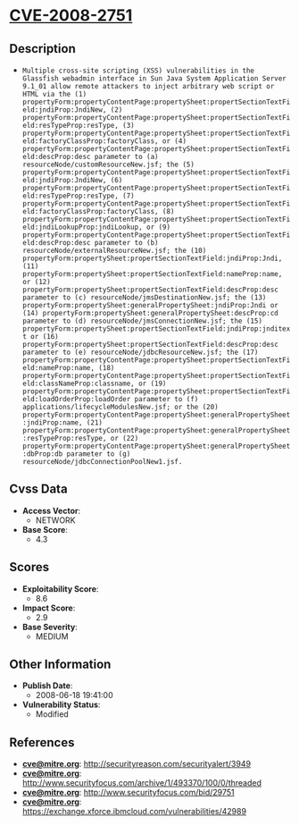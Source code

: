 
# [CVE-2008-2751](https://cve.mitre.org/cgi-bin/cvename.cgi?name=CVE-2008-2751)

## Description

- `Multiple cross-site scripting (XSS) vulnerabilities in the Glassfish webadmin interface in Sun Java System Application Server 9.1_01 allow remote attackers to inject arbitrary web script or HTML via the (1) propertyForm:propertyContentPage:propertySheet:propertSectionTextField:jndiProp:JndiNew, (2) propertyForm:propertyContentPage:propertySheet:propertSectionTextField:resTypeProp:resType, (3) propertyForm:propertyContentPage:propertySheet:propertSectionTextField:factoryClassProp:factoryClass, or (4) propertyForm:propertyContentPage:propertySheet:propertSectionTextField:descProp:desc parameter to (a) resourceNode/customResourceNew.jsf; the (5) propertyForm:propertyContentPage:propertySheet:propertSectionTextField:jndiProp:JndiNew, (6) propertyForm:propertyContentPage:propertySheet:propertSectionTextField:resTypeProp:resType, (7) propertyForm:propertyContentPage:propertySheet:propertSectionTextField:factoryClassProp:factoryClass, (8) propertyForm:propertyContentPage:propertySheet:propertSectionTextField:jndiLookupProp:jndiLookup, or (9) propertyForm:propertyContentPage:propertySheet:propertSectionTextField:descProp:desc parameter to (b) resourceNode/externalResourceNew.jsf; the (10) propertyForm:propertySheet:propertSectionTextField:jndiProp:Jndi, (11) propertyForm:propertySheet:propertSectionTextField:nameProp:name, or (12) propertyForm:propertySheet:propertSectionTextField:descProp:desc parameter to (c) resourceNode/jmsDestinationNew.jsf; the (13) propertyForm:propertySheet:generalPropertySheet:jndiProp:Jndi or (14) propertyForm:propertySheet:generalPropertySheet:descProp:cd parameter to (d) resourceNode/jmsConnectionNew.jsf; the (15) propertyForm:propertySheet:propertSectionTextField:jndiProp:jnditext or (16) propertyForm:propertySheet:propertSectionTextField:descProp:desc parameter to (e) resourceNode/jdbcResourceNew.jsf; the (17) propertyForm:propertyContentPage:propertySheet:propertSectionTextField:nameProp:name, (18) propertyForm:propertyContentPage:propertySheet:propertSectionTextField:classNameProp:classname, or (19) propertyForm:propertyContentPage:propertySheet:propertSectionTextField:loadOrderProp:loadOrder parameter to (f) applications/lifecycleModulesNew.jsf; or the (20) propertyForm:propertyContentPage:propertySheet:generalPropertySheet:jndiProp:name, (21) propertyForm:propertyContentPage:propertySheet:generalPropertySheet:resTypeProp:resType, or (22) propertyForm:propertyContentPage:propertySheet:generalPropertySheet:dbProp:db parameter to (g) resourceNode/jdbcConnectionPoolNew1.jsf.`

## Cvss Data

- **Access Vector**:
  - NETWORK
- **Base Score**:
  - 4.3

## Scores

- **Exploitability Score**:
  - 8.6
- **Impact Score**:
  - 2.9
- **Base Severity**:
  - MEDIUM

## Other Information

- **Publish Date**:
  - 2008-06-18 19:41:00
- **Vulnerability Status**:
  - Modified

## References

- **cve@mitre.org**: http://securityreason.com/securityalert/3949
- **cve@mitre.org**: http://www.securityfocus.com/archive/1/493370/100/0/threaded
- **cve@mitre.org**: http://www.securityfocus.com/bid/29751
- **cve@mitre.org**: https://exchange.xforce.ibmcloud.com/vulnerabilities/42989
